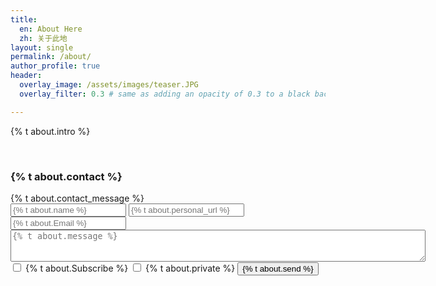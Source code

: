 ```yaml
---
title: 
  en: About Here
  zh: 关于此地
layout: single
permalink: /about/
author_profile: true
header:
  overlay_image: /assets/images/teaser.JPG
  overlay_filter: 0.3 # same as adding an opacity of 0.3 to a black background

---
```


<p>{% t about.intro %}</p>

<html>
<br>
  <h3>{% t about.contact %}</h3><a class ="Contact" id="Contact"></a>
  {% t about.contact_message %}
  <form id="second" method="post" action="https://formsubmit.io/send/sangyushen@gmail.com">
        <input name="_redirect" type="hidden" id="name" value="https://hatchin.netlify.com{{site.baseurl}}/thankyou">
        <input type="text" placeholder="{% t about.name %}" name="name" required>
        <input type="text" placeholder="{% t about.personal_url %}" name="link" >
        <input type="text" placeholder="{% t about.Email %}" name="_replyto" required >
        <textarea form ="second" name="message" rows = "3" cols = "80" placeholder="{% t about.message %}"></textarea>
        <input type="checkbox" name="Subscribe" value="Add me"> {% t about.Subscribe %}<label for="Subscribe"></label>
        <input type="checkbox" name="Private" value="Add me"> {% t about.private %}
        <label for="Private">
        </label>
        <input type="submit" value="{% t about.send %}">
    </form>

</html>
